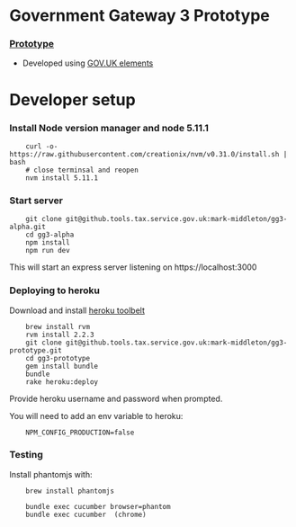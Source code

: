 # Government Gateway 3 Prototype

### [Prototype](https://young-river-31446.herokuapp.com)

* Developed using [GOV.UK elements](http://govuk-elements.herokuapp.com/)

# Developer setup

### Install Node version manager and node 5.11.1

```
    curl -o- https://raw.githubusercontent.com/creationix/nvm/v0.31.0/install.sh | bash
    # close terminsal and reopen
    nvm install 5.11.1
```


### Start server

```
    git clone git@github.tools.tax.service.gov.uk:mark-middleton/gg3-alpha.git
    cd gg3-alpha
    npm install
    npm run dev
```

This will start an express server listening on https://localhost:3000


### Deploying to heroku

Download and install [heroku toolbelt](https://toolbelt.heroku.com/)

```
    brew install rvm
    rvm install 2.2.3
    git clone git@github.tools.tax.service.gov.uk:mark-middleton/gg3-prototype.git
    cd gg3-prototype
    gem install bundle
    bundle
    rake heroku:deploy
```

Provide heroku username and password when prompted.

You will need to add an env variable to heroku:
```
    NPM_CONFIG_PRODUCTION=false
```


### Testing

Install phantomjs with:

```
    brew install phantomjs
```

```
    bundle exec cucumber browser=phantom
    bundle exec cucumber  (chrome)
    
```
